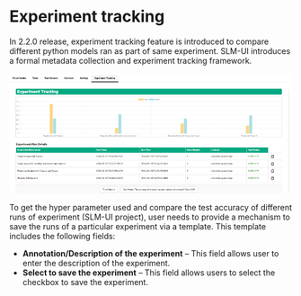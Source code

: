 # Experiment tracking

In 2.2.0 release, experiment tracking feature is introduced to compare different python models ran as part of same experiment. SLM-UI introduces a formal metadata collection and experiment tracking framework.

![Experiment Tracking](GUID-88C7558C-BA43-4749-AD8D-6845C0D88647-high.png)

To get the hyper parameter used and compare the test accuracy of different runs of experiment \(SLM-UI project\), user needs to provide a mechanism to save the runs of a particular experiment via a template. This template includes the following fields:

-   **Annotation/Description of the experiment** – This field allows user to enter the description of the experiment.
-   **Select to save the experiment** – This field allows users to select the checkbox to save the experiment.

